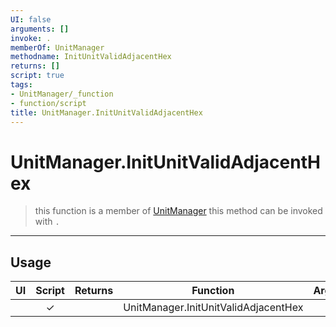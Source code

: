 ```yaml
---
UI: false
arguments: []
invoke: .
memberOf: UnitManager
methodname: InitUnitValidAdjacentHex
returns: []
script: true
tags:
- UnitManager/_function
- function/script
title: UnitManager.InitUnitValidAdjacentHex
---
```

# UnitManager.InitUnitValidAdjacentHex
> this function is a member of [UnitManager](civ-6/lua/UnitManager.md)
> this method can be invoked with `.`
-----
## Usage
|  UI | Script | Returns | Function | Arguments |
|:---:|:------:|-------:|:--------:|:---------|
| |✓||UnitManager.InitUnitValidAdjacentHex||

